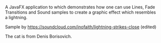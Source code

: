 A JavaFX application to which demonstrates how one can use Lines, Fade Transitions and Sound samples
to create a graphic effect which resembles a lightning.

Sample by https://soundcloud.com/inofaith/lightning-strikes-close (edited)

The cat is from Denis Borisovich.

